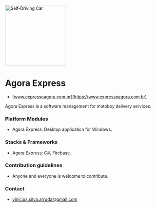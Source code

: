 <img src="http://www.expressoagora.com.br/resources/53.jpg" alt="Self-Driving Car" width="200px">

# Agora Express #
* [www.expressoagora.com.br](https://www.expressoagora.com.br)

Agora Express is a software management for motoboy delivery services.

### Platform Modules ###

* Agora Express:
Desktop application for Windows.

### Stacks & Frameworks ###

* Agora Express:
C#, Firebase.

### Contribution guidelines ###

* Anyone and everyone is welcome to contribute.

### Contact ###

* [vinicius.silva.arruda@gmail.com](mailto:vinicius.silva.arruda@gmail.com)
